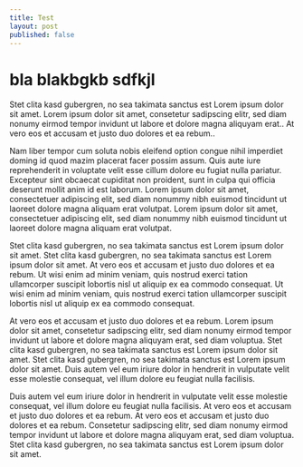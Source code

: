 ```yaml
---
title: Test
layout: post
published: false
---
```

bla blakbgkb
sdfkjl
===

Stet clita kasd gubergren, no sea takimata sanctus est Lorem ipsum dolor sit amet. Lorem ipsum dolor sit amet, consetetur sadipscing elitr, sed diam nonumy eirmod tempor invidunt ut labore et dolore magna aliquyam erat.. At vero eos et accusam et justo duo dolores et ea rebum..

Nam liber tempor cum soluta nobis eleifend option congue nihil imperdiet doming id quod mazim placerat facer possim assum. Quis aute iure reprehenderit in voluptate velit esse cillum dolore eu fugiat nulla pariatur. Excepteur sint obcaecat cupiditat non proident, sunt in culpa qui officia deserunt mollit anim id est laborum. Lorem ipsum dolor sit amet, consectetuer adipiscing elit, sed diam nonummy nibh euismod tincidunt ut laoreet dolore magna aliquam erat volutpat. Lorem ipsum dolor sit amet, consectetuer adipiscing elit, sed diam nonummy nibh euismod tincidunt ut laoreet dolore magna aliquam erat volutpat.

Stet clita kasd gubergren, no sea takimata sanctus est Lorem ipsum dolor sit amet. Stet clita kasd gubergren, no sea takimata sanctus est Lorem ipsum dolor sit amet. At vero eos et accusam et justo duo dolores et ea rebum. Ut wisi enim ad minim veniam, quis nostrud exerci tation ullamcorper suscipit lobortis nisl ut aliquip ex ea commodo consequat. Ut wisi enim ad minim veniam, quis nostrud exerci tation ullamcorper suscipit lobortis nisl ut aliquip ex ea commodo consequat.

At vero eos et accusam et justo duo dolores et ea rebum. Lorem ipsum dolor sit amet, consetetur sadipscing elitr, sed diam nonumy eirmod tempor invidunt ut labore et dolore magna aliquyam erat, sed diam voluptua. Stet clita kasd gubergren, no sea takimata sanctus est Lorem ipsum dolor sit amet. Stet clita kasd gubergren, no sea takimata sanctus est Lorem ipsum dolor sit amet. Duis autem vel eum iriure dolor in hendrerit in vulputate velit esse molestie consequat, vel illum dolore eu feugiat nulla facilisis.

Duis autem vel eum iriure dolor in hendrerit in vulputate velit esse molestie consequat, vel illum dolore eu feugiat nulla facilisis. At vero eos et accusam et justo duo dolores et ea rebum. At vero eos et accusam et justo duo dolores et ea rebum. Consetetur sadipscing elitr, sed diam nonumy eirmod tempor invidunt ut labore et dolore magna aliquyam erat, sed diam voluptua. Stet clita kasd gubergren, no sea takimata sanctus est Lorem ipsum dolor sit amet.